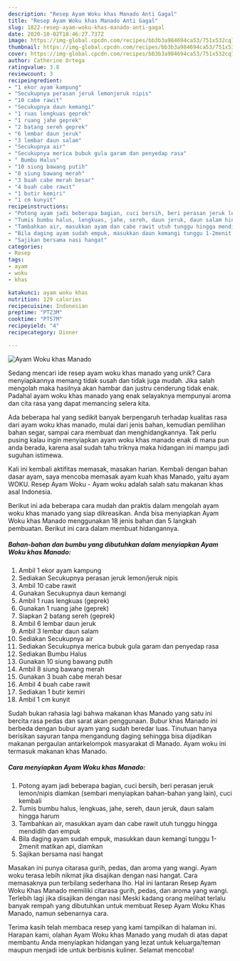 ```yaml
---
description: "Resep Ayam Woku khas Manado Anti Gagal"
title: "Resep Ayam Woku khas Manado Anti Gagal"
slug: 1822-resep-ayam-woku-khas-manado-anti-gagal
date: 2020-10-02T18:46:27.737Z
image: https://img-global.cpcdn.com/recipes/bb3b3a984694ca53/751x532cq70/ayam-woku-khas-manado-foto-resep-utama.jpg
thumbnail: https://img-global.cpcdn.com/recipes/bb3b3a984694ca53/751x532cq70/ayam-woku-khas-manado-foto-resep-utama.jpg
cover: https://img-global.cpcdn.com/recipes/bb3b3a984694ca53/751x532cq70/ayam-woku-khas-manado-foto-resep-utama.jpg
author: Catherine Ortega
ratingvalue: 3.8
reviewcount: 3
recipeingredient:
- "1 ekor ayam kampung"
- "Secukupnya perasan jeruk lemonjeruk nipis"
- "10 cabe rawit"
- "Secukupnya daun kemangi"
- "1 ruas lengkuas geprek"
- "1 ruang jahe geprek"
- "2 batang sereh geprek"
- "6 lembar daun jeruk"
- "3 lembar daun salam"
- "Secukupnya air"
- "Secukupnya merica bubuk gula garam dan penyedap rasa"
- " Bumbu Halus"
- "10 siung bawang putih"
- "8 siung bawang merah"
- "3 buah cabe merah besar"
- "4 buah cabe rawit"
- "1 butir kemiri"
- "1 cm kunyit"
recipeinstructions:
- "Potong ayam jadi beberapa bagian, cuci bersih, beri perasan jeruk lemon/nipis diamkan (sembari menyiapkan bahan-bahan yang lain), cuci kembali"
- "Tumis bumbu halus, lengkuas, jahe, sereh, daun jeruk, daun salam hingga harum"
- "Tambahkan air, masukkan ayam dan cabe rawit utuh tunggu hingga mendidih dan empuk"
- "Bila daging ayam sudah empuk, masukkan daun kemangi tunggu 1-2menit matikan api, diamkan"
- "Sajikan bersama nasi hangat"
categories:
- Resep
tags:
- ayam
- woku
- khas

katakunci: ayam woku khas 
nutrition: 129 calories
recipecuisine: Indonesian
preptime: "PT23M"
cooktime: "PT57M"
recipeyield: "4"
recipecategory: Dinner

---
```



![Ayam Woku khas Manado](https://img-global.cpcdn.com/recipes/bb3b3a984694ca53/751x532cq70/ayam-woku-khas-manado-foto-resep-utama.jpg)

Sedang mencari ide resep ayam woku khas manado yang unik? Cara menyiapkannya memang tidak susah dan tidak juga mudah. Jika salah mengolah maka hasilnya akan hambar dan justru cenderung tidak enak. Padahal ayam woku khas manado yang enak selayaknya mempunyai aroma dan cita rasa yang dapat memancing selera kita.

Ada beberapa hal yang sedikit banyak berpengaruh terhadap kualitas rasa dari ayam woku khas manado, mulai dari jenis bahan, kemudian pemilihan bahan segar, sampai cara membuat dan menghidangkannya. Tak perlu pusing kalau ingin menyiapkan ayam woku khas manado enak di mana pun anda berada, karena asal sudah tahu triknya maka hidangan ini mampu jadi suguhan istimewa.

Kali ini kembali aktifitas memasak, masakan harian. Kembali dengan bahan dasar ayam, saya mencoba memasak ayam kuah khas Manado, yaitu ayam WOKU. Resep Ayam Woku - Ayam woku adalah salah satu makanan khas asal Indonesia.


Berikut ini ada beberapa cara mudah dan praktis dalam mengolah ayam woku khas manado yang siap dikreasikan. Anda bisa menyiapkan Ayam Woku khas Manado menggunakan 18 jenis bahan dan 5 langkah pembuatan. Berikut ini cara dalam membuat hidangannya.

<!--inarticleads1-->

##### Bahan-bahan dan bumbu yang dibutuhkan dalam menyiapkan Ayam Woku khas Manado:

1. Ambil 1 ekor ayam kampung
1. Sediakan Secukupnya perasan jeruk lemon/jeruk nipis
1. Ambil 10 cabe rawit
1. Gunakan Secukupnya daun kemangi
1. Ambil 1 ruas lengkuas (geprek)
1. Gunakan 1 ruang jahe (geprek)
1. Siapkan 2 batang sereh (geprek)
1. Ambil 6 lembar daun jeruk
1. Ambil 3 lembar daun salam
1. Sediakan Secukupnya air
1. Sediakan Secukupnya merica bubuk gula garam dan penyedap rasa
1. Sediakan  Bumbu Halus
1. Gunakan 10 siung bawang putih
1. Ambil 8 siung bawang merah
1. Gunakan 3 buah cabe merah besar
1. Ambil 4 buah cabe rawit
1. Sediakan 1 butir kemiri
1. Ambil 1 cm kunyit


Sudah bukan rahasia lagi bahwa makanan khas Manado yang satu ini bercita rasa pedas dan sarat akan penggunaan. Bubur khas Manado ini berbeda dengan bubur ayam yang sudah beredar luas. Tinutuan hanya berisikan sayuran tanpa mengandung daging sehingga bisa dijadikan makanan pergaulan antarkelompok masyarakat di Manado. Ayam woku ini termasuk makanan khas Manado. 

<!--inarticleads2-->

##### Cara menyiapkan Ayam Woku khas Manado:

1. Potong ayam jadi beberapa bagian, cuci bersih, beri perasan jeruk lemon/nipis diamkan (sembari menyiapkan bahan-bahan yang lain), cuci kembali
1. Tumis bumbu halus, lengkuas, jahe, sereh, daun jeruk, daun salam hingga harum
1. Tambahkan air, masukkan ayam dan cabe rawit utuh tunggu hingga mendidih dan empuk
1. Bila daging ayam sudah empuk, masukkan daun kemangi tunggu 1-2menit matikan api, diamkan
1. Sajikan bersama nasi hangat


Masakan ini punya citarasa gurih, pedas, dan aroma yang wangi. Ayam woku terasa lebih nikmat jika disajikan dengan nasi hangat. Cara memasaknya pun terbilang sederhana lho. Hal ini lantaran Resep Ayam Woku Khas Manado memiliki citarasa gurih, pedas, dan aroma yang wangi. Terlebih lagi jika disajikan dengan nasi Meski kadang orang melihat terlalu banyak rempah yang dibutuhkan untuk membuat Resep Ayam Woku Khas Manado, namun sebenarnya cara. 

Terima kasih telah membaca resep yang kami tampilkan di halaman ini. Harapan kami, olahan Ayam Woku khas Manado yang mudah di atas dapat membantu Anda menyiapkan hidangan yang lezat untuk keluarga/teman maupun menjadi ide untuk berbisnis kuliner. Selamat mencoba!
